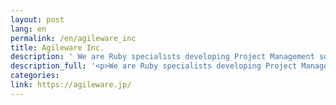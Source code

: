 ```yaml
---
layout: post
lang: en
permalink: /en/agileware_inc
title: Agileware Inc.
description: ' We are Ruby specialists developing Project Management solutions in a stress-free and flexible environment (possible to work remotely, full-flex, MacBook Pro is provided, our office has wide sub-displays, comfortable chairs as well as height-adjustable desks)(Hiring now) '
description_full: '<p>We are Ruby specialists developing Project Management solutions in a stress-free and flexible environment (possible to work remotely, full-flex, MacBook Pro is provided, our office has wide sub-displays, comfortable chairs as well as height-adjustable desks)<a href="https://www.green-japan.com/company/4199">(Hiring now)</a></p>'
categories: 
link: https://agileware.jp/
---
```

